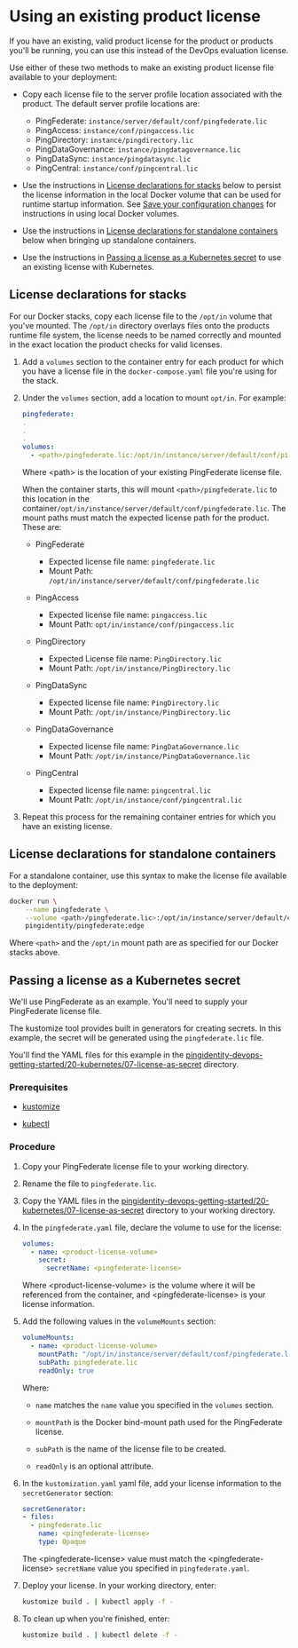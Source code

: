 # Using an existing product license

If you have an existing, valid product license for the product or products you'll be running, you can use this instead of the DevOps evaluation license. 

Use either of these two methods to make an existing product license file available to your deployment:

* Copy each license file to the server profile location associated with the product. The default server profile locations are:
  - PingFederate: `instance/server/default/conf/pingfederate.lic`
  - PingAccess: `instance/conf/pingaccess.lic`
  - PingDirectory: `instance/pingdirectory.lic`
  - PingDataGovernance: `instance/pingdatagovernance.lic`
  - PingDataSync: `instance/pingdatasync.lic`
  - PingCentral: `instance/conf/pingcentral.lic`

* Use the instructions in [License declarations for stacks](#stacksLic) below to persist the license information in the local Docker volume that can be used for runtime startup information. See [Save your configuration changes](saveConfigs.md) for instructions in using local Docker volumes.

* Use the instructions in [License declarations for standalone containers](#standaloneLic) below when bringing up standalone containers.

* Use the instructions in [Passing a license as a Kubernetes secret](#k8sLic) to use an existing license with Kubernetes.

<a name="stacksLic"></a>
## License declarations for stacks

For our Docker stacks, copy each license file to the `/opt/in` volume that you've mounted. The `/opt/in` directory overlays files onto the products runtime file system, the license needs to be named correctly and mounted in the exact location the product checks for valid licenses.

 1. Add a `volumes` section to the container entry for each product for which you have a license file in the `docker-compose.yaml` file you're using for the stack.
 2. Under the `volumes` section, add a location to mount `opt/in`. For example:

    ```yaml
    pingfederate:
    .
    .
    .
    volumes:
      - <path>/pingfederate.lic:/opt/in/instance/server/default/conf/pingfederate.lic
    ```

    Where \<path> is the location of your existing PingFederate license file.

    When the container starts, this will mount `<path>/pingfederate.lic` to this location in the container`/opt/in/instance/server/default/conf/pingfederate.lic`. The mount paths must match the expected license path for the product. These are:

    * PingFederate
      - Expected license file name: `pingfederate.lic`
      - Mount Path: `/opt/in/instance/server/default/conf/pingfederate.lic`

    * PingAccess
      - Expected license file name: `pingaccess.lic`
      - Mount Path: `opt/in/instance/conf/pingaccess.lic`

    * PingDirectory
      - Expected License file name: `PingDirectory.lic`
      - Mount Path: `/opt/in/instance/PingDirectory.lic`

    * PingDataSync
      - Expected license file name: `PingDirectory.lic`
      - Mount Path: `/opt/in/instance/PingDirectory.lic`

    * PingDataGovernance
      - Expected license file name: `PingDataGovernance.lic`
      - Mount Path: `/opt/in/instance/PingDataGovernance.lic`

    * PingCentral
      - Expected license file name: `pingcentral.lic`
      - Mount Path: `/opt/in/instance/conf/pingcentral.lic`

 3. Repeat this process for the remaining container entries for which you have an existing license.

<a name="standaloneLic"></a>
## License declarations for standalone containers

For a standalone container, use this syntax to make the license file available to the deployment:

   ```bash
   docker run \
       --name pingfederate \
       --volume <path>/pingfederate.lic>:/opt/in/instance/server/default/conf/pingfederate.lic
       pingidentity/pingfederate:edge
   ```

   Where `<path>` and the `/opt/in` mount path are as specified for our Docker stacks above.

<a name="k8sLic"></a>
## Passing a license as a Kubernetes secret

We'll use PingFederate as an example. You'll need to supply your PingFederate license file.

The kustomize tool provides built in generators for creating secrets. In this example, the secret will be generated using the `pingfederate.lic` file.

You'll find the YAML files for this example in the [pingidentity-devops-getting-started/20-kubernetes/07-license-as-secret](../20-kubernetes/07-license-as-secret/) directory.

### Prerequisites

* [kustomize](https://kustomize.io/)

* [kubectl](https://kubernetes.io/docs/tasks/tools/install-kubectl/) 

### Procedure

1. Copy your PingFederate license file to your working directory.

2. Rename the file to `pingfederate.lic`.

3. Copy the YAML files in the [pingidentity-devops-getting-started/20-kubernetes/07-license-as-secret](../20-kubernetes/07-license-as-secret/) directory to your working directory. 

4. In the `pingfederate.yaml` file, declare the volume to use for the license: 
   
   ```yaml
   volumes:
     - name: <product-license-volume>
       secret:
         secretName: <pingfederate-license>
   ```   

   Where \<product-license-volume> is the volume where it will be referenced from the container, and \<pingfederate-license> is your license information. 

5. Add the following values in the `volumeMounts` section:

   ```yaml
   volumeMounts:
     - name: <product-license-volume>
       mountPath: "/opt/in/instance/server/default/conf/pingfederate.lic"
       subPath: pingfederate.lic
       readOnly: true
   ```

   Where:

     * `name` matches the `name` value you specified in the `volumes` section.
    
     * `mountPath` is the Docker bind-mount path used for the PingFederate license.
    
     * `subPath` is the name of the license file to be created.
    
     * `readOnly` is an optional attribute.

6. In the `kustomization.yaml` yaml file, add your license information to the `secretGenerator` section:

   ```yaml
   secretGenerator:
   - files:
     - pingfederate.lic
       name: <pingfederate-license>
       type: Opaque
   ```

   The \<pingfederate-license> value must match the \<pingfederate-license> `secretName` value you specified in `pingfederate.yaml`.

7. Deploy your license. In your working directory, enter:

   ```bash
   kustomize build . | kubectl apply -f -
   ```

8. To clean up when you're finished, enter:

   ```bash
   kustomize build . | kubectl delete -f -
   ```
